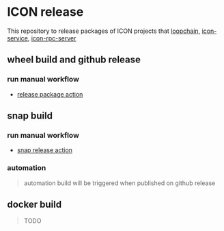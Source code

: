 # ICON release
This repository to release packages of ICON projects that [loopchain], [icon-service], [icon-rpc-server]

## wheel build and github release
### run manual workflow
 - [release package action]

## snap build
### run manual workflow
 - [snap release action]

### automation
> automation build will be triggered when published on github release

## docker build
> TODO


[loopchain]: https://github.com/icon-project/loopchain
[icon-service]: https://github.com/icon-project/icon-service
[icon-rpc-server]: https://github.com/icon-project/icon-rpc-server
[release package action]: https://github.com/icon-project/icon-release/actions?query=workflow%3A.github%2Fworkflows%2Frelease_packages.yaml
[snap release action]: https://github.com/icon-project/icon-release/actions?query=workflow%3A.github%2Fworkflows%2Fsnap_release.yaml